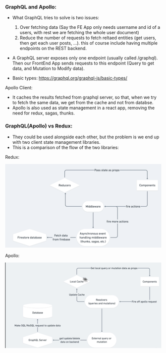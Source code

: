 ### GraphQL and Apollo:

  * What GraphQL tries to solve is two issues: 
    1. Over fetching data (Say the FE App only needs username and id of a users, with rest we are fetching the whole user document)
    2. Reduce the number of requests to fetch reltaed entities (get users, then get each user posts, ...). this of course include having multiple endpoints on the REST backend.

  * A GraphQL server exposes only one endpoint (usually called /graphql). Then our FrontEnd App sends requests to this endpoint (Query to get data, and Mutation to Modify data).
  * Basic types: https://graphql.org/graphql-js/basic-types/

  Apollo Client: 

  * It caches the results fetched from graphql server, so that, when we try to fetch the same data, we get from the cache and not from databse.
  * Apollo is also used as state management in a react app, removing the need for redux, sagas, thunks.

### GraphQL(Apollo) vs Redux: 

  * They could be used alongside each other, but the problem is we end up with two client state management libraries.
  * This is a comparison of the flow of the two libraries:

  Redux: 

  ![lifecycles](./img/redux-flow.png)

  Apollo: 

  ![lifecycles](./img/apollo-flow.png)


